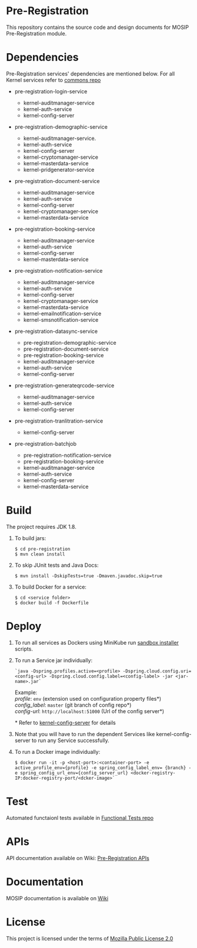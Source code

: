 # Pre-Registration 
This repository contains the source code and design documents for MOSIP Pre-Registration module. 

# Dependencies
Pre-Registration services' dependencies are mentioned below.  For all Kernel services refer to [commons repo](https://github.com/mosip/commons)

* pre-registration-login-service
    *  kernel-auditmanager-service 
    *  kernel-auth-service 
    *  kernel-config-server 

* pre-registration-demographic-service
    *  kernel-auditmanager-service.
    *  kernel-auth-service  
    *  kernel-config-server  
    *  kernel-cryptomanager-service  
    *  kernel-masterdata-service  
    *  kernel-pridgenerator-service  
	 
* pre-registration-document-service
    *  kernel-auditmanager-service 
    *  kernel-auth-service  
    *  kernel-config-server  
    *  kernel-cryptomanager-service  
    *  kernel-masterdata-service  

* pre-registration-booking-service
    *  kernel-auditmanager-service  
    *  kernel-auth-service  
    *  kernel-config-server   
    *  kernel-masterdata-service  

* pre-registration-notification-service
    *  kernel-auditmanager-service  
    *  kernel-auth-service  
    *  kernel-config-server  
    *  kernel-cryptomanager-service  
    *  kernel-masterdata-service  
    *  kernel-emailnotification-service  
    *  kernel-smsnotification-service  

* pre-registration-datasync-service
    *  pre-registration-demographic-service  
    *  pre-registration-document-service  
    *  pre-registration-booking-service  
    *  kernel-auditmanager-service  
    *  kernel-auth-service  
    *  kernel-config-server  

* pre-registration-generateqrcode-service
    *  kernel-auditmanager-service  
    *  kernel-auth-service
    *  kernel-config-server  

* pre-registration-tranlitration-service
    *  kernel-config-server   

* pre-registration-batchjob
     *  pre-registration-notification-service 
     *  pre-registration-booking-service 
     *  kernel-auditmanager-service  
     *  kernel-auth-service  
     *  kernel-config-server  
     *  kernel-masterdata-service

# Build
The project requires JDK 1.8. 
1. To build jars:
    ```
    $ cd pre-registration
    $ mvn clean install 
    ```
1. To skip JUnit tests and Java Docs:
    ```
    $ mvn install -DskipTests=true -Dmaven.javadoc.skip=true
    ```
1. To build Docker for a service:
    ```
    $ cd <service folder>
    $ docker build -f Dockerfile
    ```

# Deploy
1. To run all services as Dockers using MiniKube run [sandbox installer](https://githbu.com/mosip/mosip-infra/deployment/sandbox/) scripts.

1. To run a Service jar individually:
    ```
    `java -Dspring.profiles.active=<profile> -Dspring.cloud.config.uri=<config-url> -Dspring.cloud.config.label=<config-label> -jar <jar-name>.jar`
    ```
    Example:  
        _profile_: `env` (extension used on configuration property files*)    
        _config_label_: `master` (git branch of config repo*)  
        _config-url_: `http://localhost:51000` (Url of the config server*)  
	
	\* Refer to [kernel-config-server](https://github.com/mosip/commons/tree/master/kernel/kernel-config-server) for details


1. Note that you will have to run the dependent Services like kernel-config-server to run any Service successfully.

1. To run a Docker image individually:
    ``` 
    $ docker run -it -p <host-port>:<container-port> -e active_profile_env={profile} -e spring_config_label_env= {branch} -e spring_config_url_env={config_server_url} <docker-registry-IP:docker-registry-port/<dcker-image>`
    ```

# Test
Automated functaionl tests available in [Functional Tests repo](https://github.com/mosip/mosip-functional-tests)

# APIs
API documentation available on Wiki: [Pre-Registration APIs](https://github.com/mosip/documentation/wiki/Pre-Registration)

# Documentation

MOSIP documentation is available on [Wiki](https://github.com/mosip/documentation/wiki)

# License
This project is licensed under the terms of [Mozilla Public License 2.0](https://github.com/mosip/mosip-platform/blob/master/LICENSE)

